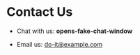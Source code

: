 # Contact Us

* Chat with us: **opens-fake-chat-window**

* Email us: [do-it@example.com](mailto:do-it@example.com)
